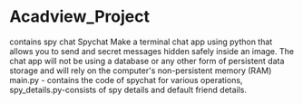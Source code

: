 # Acadview_Project
contains spy chat
Spychat
Make a terminal chat app using python that allows you to send and secret messages hidden safely inside an image. 
The chat app will not be using a database or any other form of persistent data storage and will rely on the computer's
non-persistent memory (RAM)
main.py - contains the code of spychat for various operations,
spy_details.py-consists of spy details and default friend details.
